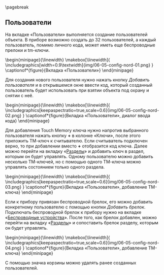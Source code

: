 \pagebreak

## Пользователи

На вкладке «Пользователи» выполняется создание пользователей объекта. В приборе возможно создать до 32 пользователей, а каждый пользователь, помимо личного кода, может иметь еще беспроводные прелоки и tm-ключи.

\begin{minipage}{\linewidth}
	\makebox[\linewidth]{
 		\includegraphics[width=0.9\textwidth]{img/06-05-config-nord-01.png}
 	}
	\captionof*{figure}{Вкладка «Пользователи»}
\end{minipage}



Для создания нового пользователя нужно нажать кнопку _Добавить пользователя_ и в открывшемся окне ввести код, который созданный пользователь будет использовать при взятии объекта под охрану и снятии с неё.

\begin{minipage}{\linewidth}
	\makebox[\linewidth]{
 		\includegraphics[keepaspectratio=true,scale=0.6]{img/06-05-config-nord-02.png}
 	}
	\captionof*{figure}{Вкладка «Пользователи», диалог ввода кода}
\end{minipage}


Для добавления Touch Memory ключа нужно напротив выбранного пользователя нажать кнопку **+** в колонке «Ключи», после этого приложить ТМ-ключ к считывателю. Если считыватель подключен верно, то при добавлении вместо **+** отобразится код ключа. Далее можно перейти на вкладку «[Разделы](#06-06-config-parts)» и добавить ключ в раздел, которым он будет управлять. Одному пользователю можно добавить несколько ТМ-ключей, но с помощью одного ТМ-ключа можно управлять состоянием только одного раздела.

\begin{minipage}{\linewidth}
	\makebox[\linewidth]{
 		\includegraphics[keepaspectratio=true,scale=0.6]{img/06-05-config-nord-03.png}
 	}
	\captionof*{figure}{Вкладка «Пользователи», добавление TM-ключа}
\end{minipage}


Если к прибору привязан беспроводной брелок, его можно добавить конкретному пользователю с помощью кнопки _Добавить брелок_. Подключать беспроводной брелок к прибору нужно на вкладке «[Беспроводные устройства](#06-04-config-wireless)». После того, как брелок добавлен, можно перейти на вкладку «[Разделы](#06-06-config-parts)» и сопоставить брелок разделу, которым он будет управлять.

\begin{minipage}{\linewidth}
	\makebox[\linewidth]{
 		\includegraphics[keepaspectratio=true,scale=0.6]{img/06-05-config-nord-04.png}
 	}
	\captionof*{figure}{Вкладка «Пользователи», добавление TM-ключа}
\end{minipage}


С помощью значка корзины можно удалять ранее созданных пользователей.


